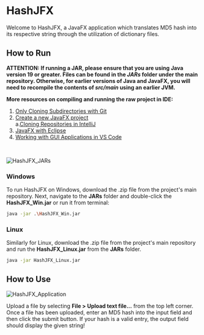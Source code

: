 # HashJFX
Welcome to HashJFX, a JavaFX application which translates MD5 hash into its respective string 
through the utilization of dictionary files.

## How to Run
**ATTENTION: If running a JAR, please ensure that you are using Java version 19 or greater.
Files can be found in the *JARs* folder under the main repository. Otherwise, for earlier versions of Java and JavaFX, 
you will need to recompile the contents of *src/main* using an earlier JVM.**

**More resources on compiling and running the raw project in IDE:**
  1. [Only Cloning Subdirectories with Git](https://stackoverflow.com/questions/600079/how-do-i-clone-a-subdirectory-only-of-a-git-repository)
  2. [Create a new JavaFX project](https://www.jetbrains.com/help/idea/cloning-repository.html#clone_project_from_welcome_screen)
    <br />a.[Cloning Repositories in IntelliJ](https://www.jetbrains.com/help/idea/cloning-repository.html#clone_project_from_welcome_screen)
  3. [JavaFX with Eclipse](https://www.javatpoint.com/javafx-with-eclipse)
  4. [Working with GUI Applications in VS Code](https://code.visualstudio.com/docs/java/java-gui#:~:text=Create%20a%20new%20JavaFX%20project,command%20Java%3A%20Create%20Java%20Project.)

<br />

![HashJFX_JARs](https://user-images.githubusercontent.com/25485988/216125684-ac285a2a-54d2-4ef5-8e9e-87e36253a096.PNG)

### Windows
To run HashJFX on Windows, download the .zip file from the project's main repository. Next,
navigate to the **JARs** folder and double-click the **HashJFX_Win.jar** or run it from terminal:
```sh
java -jar .\HashJFX_Win.jar
```

### Linux
Similarly for Linux, download the .zip file from the project's main repository and run the **HashJFX_Linux.jar** from the **JARs** folder.
```sh
java -jar HashJFX_Linux.jar
```

## How to Use

![HashJFX_Application](https://user-images.githubusercontent.com/25485988/216125710-5cbff461-7a07-4985-846a-fc6b317ce479.PNG)

Upload a file by selecting **File > Upload text file...** from the top left corner. Once a file has been uploaded,
enter an MD5 hash into the input field and then click the submit button. If your hash is a valid entry, the output field
should display the given string!
